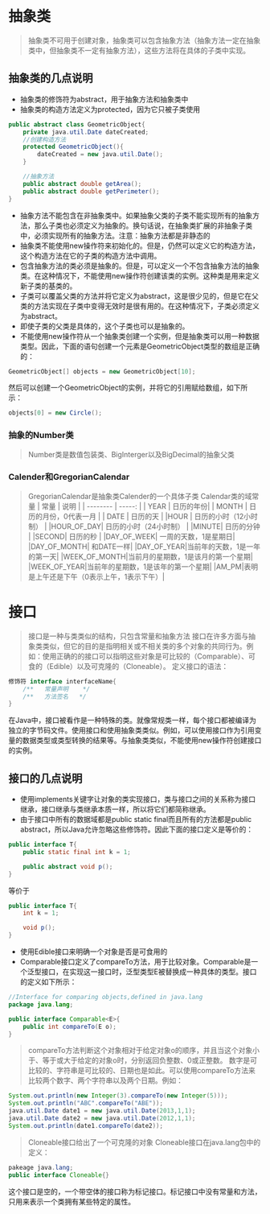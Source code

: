 # 抽象类
> 抽象类不可用于创建对象，抽象类可以包含抽象方法（抽象方法一定在抽象类中，但抽象类不一定有抽象方法），这些方法将在具体的子类中实现。
## 抽象类的几点说明
* 抽象类的修饰符为abstract，用于抽象方法和抽象类中
* 抽象类的构造方法定义为protected，因为它只被子类使用
```Java
public abstract class GeometricObject{
	private java.util.Date dateCreated;
	//创建构造方法
	protected GeometricObject(){
		dateCreated = new java.util.Date();
	}

	//抽象方法
	public abstract double getArea();
	public abstract double getPerimeter();
}
```
* 抽象方法不能包含在非抽象类中。如果抽象父类的子类不能实现所有的抽象方法，那么子类也必须定义为抽象的。换句话说，在抽象类扩展的非抽象子类中，必须实现所有的抽象方法。注意：抽象方法都是非静态的
* 抽象类不能使用new操作符来初始化的。但是，仍然可以定义它的构造方法，这个构造方法在它的子类的构造方法中调用。
* 包含抽象方法的类必须是抽象的。但是，可以定义一个不包含抽象方法的抽象类。在这种情况下，不能使用new操作符创建该类的实例。这种类是用来定义新子类的基类的。
* 子类可以覆盖父类的方法并将它定义为abstract，这是很少见的，但是它在父类的方法实现在子类中变得无效时是很有用的。在这种情况下，子类必须定义为abstract。
* 即使子类的父类是具体的，这个子类也可以是抽象的。
* 不能使用new操作符从一个抽象类创建一个实例，但是抽象类可以用一种数据类型。因此，下面的语句创建一个元素是GeometricObject类型的数组是正确的：
```java
GeometricObject[] objects = new GeometricObject[10];
```
然后可以创建一个GeometricObject的实例，并将它的引用赋给数组，如下所示：
```java
objects[0] = new Circle();
```
### 抽象的Number类
> Number类是数值包装类、BigInterger以及BigDecimal的抽象父类

### Calender和GregorianCalendar
> GregorianCalendar是抽象类Calender的一个具体子类
Calendar类的域常量
| 常量        | 说明   |
| --------   | -----:  |
|  YEAR    |  日历的年份| 
| MONTH        |   日历的月份，0代表一月   |
| DATE        |    日历的天  |
|HOUR       |  日历的小时（12小时制） |
|HOUR_OF_DAY|  日历的小时（24小时制） |
|MINUTE|   日历的分钟   |
|SECOND|    日历的秒   |
|DAY_OF_WEEK|  一周的天数，1是星期日|
|DAY_OF_MONTH|  和DATE一样|
|DAY_OF_YEAR|当前年的天数，1是一年的第一天|
|WEEK_OF_MONTH|当前月的星期数，1是该月的第一个星期|
|WEEK_OF_YEAR|当前年的星期数，1是该年的第一个星期|
|AM_PM|表明是上午还是下午（0表示上午，1表示下午）|
# 接口
>接口是一种与类类似的结构，只包含常量和抽象方法
接口在许多方面与抽象类类似，但它的目的是指明相关或不相关类的多个对象的共同行为。例如：使用正确的的接口可以指明这些对象是可比较的（Comparable）、可食的（Edible）以及可克隆的（Cloneable）。
定义接口的语法：
```java
修饰符 interface interfaceName{
	/**   常量声明    */
	/**   方法签名   */
} 
```
在Java中，接口被看作是一种特殊的类。就像常规类一样，每个接口都被编译为独立的字节码文件。使用接口和使用抽象类类似。例如，可以使用接口作为引用变量的数据类型或类型转换的结果等。与抽象类类似，不能使用new操作符创建接口的实例。
## 接口的几点说明
* 使用implements关键字让对象的类实现接口，类与接口之间的关系称为接口继承，接口继承与类继承本质一样，所以将它们都简称继承。
* 由于接口中所有的数据域都是public static final而且所有的方法都是public abstract，所以Java允许忽略这些修饰符。因此下面的接口定义是等价的：
```Java
public interface T{
	public static final int k = 1;

	public abstract void p();
}
```
等价于
```Java 
public interface T{
	int k = 1;

	void p();
}
```
* 使用Edible接口来明确一个对象是否是可食用的
* Comparable接口定义了compareTo方法，用于比较对象。Comparable是一个泛型接口，在实现这一接口时，泛型类型E被替换成一种具体的类型。接口的定义如下所示：
```Java
//Interface for comparing objects,defined in java.lang
package java.lang;

public interface Comparable<E>{
	public int compareTo(E o);
}
```
> compareTo方法判断这个对象相对于给定对象o的顺序，并且当这个对象小于、等于或大于给定的对象o时，分别返回负整数、0或正整数。
> 数字是可比较的、字符串是可比较的、日期也是如此。可以使用compareTo方法来比较两个数字、两个字符串以及两个日期。例如：
```Java
System.out.println(new Integer(3).compareTo(new Integer(5)));
System.out.println("ABC".compareTo("ABE"));
java.util.Date date1 = new java.util.Date(2013,1,1);
java.util.Date date2 = new java.util.Date(2012,1,1);
System.out.println(date1.compareTo(date2));
```
> Cloneable接口给出了一个可克隆的对象
Cloneable接口在java.lang包中的定义：
```java
pakeage java.lang;
public interface Cloneable{}
```
这个接口是空的，一个带空体的接口称为标记接口。标记接口中没有常量和方法，只用来表示一个类拥有某些特定的属性。